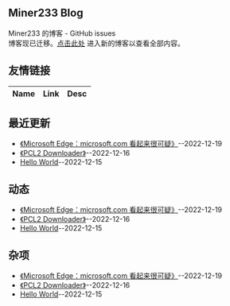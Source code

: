## Miner233 Blog
Miner233 的博客 - GitHub issues<br>
博客现已迁移。[点击此处](https://miner233.netlify.app/) 进入新的博客以查看全部内容。
## 友情链接
| Name | Link | Desc | 
 | ---- | ---- | ---- |
## 最近更新
- [《Microsoft Edge：microsoft.com 看起来很可疑》](https://github.com/miner233/blog/issues/6)--2022-12-19
- [《PCL2 Downloader》](https://github.com/miner233/blog/issues/4)--2022-12-16
- [Hello World](https://github.com/miner233/blog/issues/1)--2022-12-15
## 动态
- [《Microsoft Edge：microsoft.com 看起来很可疑》](https://github.com/miner233/blog/issues/6)--2022-12-19
- [《PCL2 Downloader》](https://github.com/miner233/blog/issues/4)--2022-12-16
- [Hello World](https://github.com/miner233/blog/issues/1)--2022-12-15
## 杂项
- [《Microsoft Edge：microsoft.com 看起来很可疑》](https://github.com/miner233/blog/issues/6)--2022-12-19
- [《PCL2 Downloader》](https://github.com/miner233/blog/issues/4)--2022-12-16
- [Hello World](https://github.com/miner233/blog/issues/1)--2022-12-15
